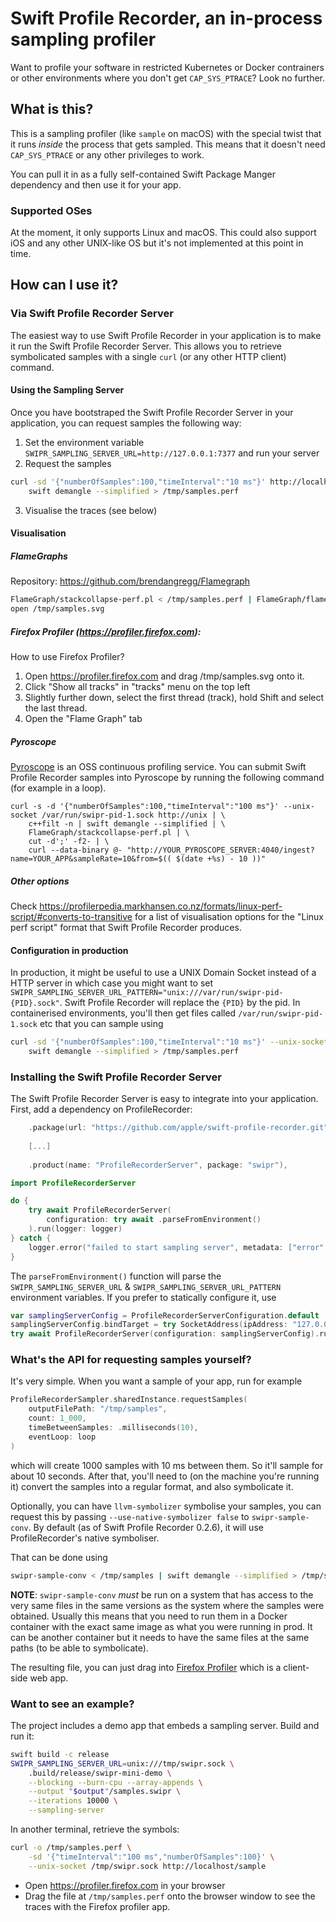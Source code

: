 # Swift Profile Recorder, an in-process sampling profiler

Want to profile your software in restricted Kubernetes or Docker contrainers or other environments where you don't get `CAP_SYS_PTRACE`? Look no further.

## What is this?

This is a sampling profiler (like `sample` on macOS) with the special twist that it runs _inside_ the process that gets sampled. This means that it doesn't need `CAP_SYS_PTRACE` or any other privileges to work.

You can pull it in as a fully self-contained Swift Package Manger dependency and then use it for your app.

### Supported OSes

At the moment, it only supports Linux and macOS.
This could also support iOS and any other UNIX-like OS but it's not implemented at this point in time.

## How can I use it?

### Via Swift Profile Recorder Server

The easiest way to use Swift Profile Recorder in your application is to make it run the Swift Profile Recorder Server.
This allows you to retrieve symbolicated samples with a single `curl` (or any other HTTP client) command.

#### Using the Sampling Server

Once you have bootstraped the Swift Profile Recorder Server in your application, you can request samples the following way:

1. Set the environment variable `SWIPR_SAMPLING_SERVER_URL=http://127.0.0.1:7377` and run your server
2. Request the samples

```bash
curl -sd '{"numberOfSamples":100,"timeInterval":"10 ms"}' http://localhost:7377 | \
    swift demangle --simplified > /tmp/samples.perf
```
3. Visualise the traces (see below)

#### Visualisation

##### FlameGraphs

Repository: https://github.com/brendangregg/Flamegraph

```bash
FlameGraph/stackcollapse-perf.pl < /tmp/samples.perf | FlameGraph/flamegraph.pl > /tmp/samples.svg
open /tmp/samples.svg
```

##### Firefox Profiler (https://profiler.firefox.com):

How to use Firefox Profiler?

1. Open https://profiler.firefox.com and drag /tmp/samples.svg onto it.
2. Click "Show all tracks" in "tracks" menu on the top left
3. Slightly further down, select the first thread (track), hold Shift and select the last thread.
4. Open the "Flame Graph" tab

##### Pyroscope

[Pyroscope](https://pyroscope.io) is an OSS continuous profiling service. You can submit Swift Profile Recorder samples into Pyroscope by
running the following command (for example in a loop).

```
curl -s -d '{"numberOfSamples":100,"timeInterval":"100 ms"}' --unix-socket /var/run/swipr-pid-1.sock http://unix | \
    c++filt -n | swift demangle --simplified | \
    FlameGraph/stackcollapse-perf.pl | \
    cut -d';' -f2- | \
    curl --data-binary @- "http://YOUR_PYROSCOPE_SERVER:4040/ingest?name=YOUR_APP&sampleRate=10&from=$(( $(date +%s) - 10 ))"
```

##### Other options

Check https://profilerpedia.markhansen.co.nz/formats/linux-perf-script/#converts-to-transitive for
a list of visualisation options for the "Linux perf script" format that Swift Profile Recorder produces.

#### Configuration in production

In production, it might be useful to use a UNIX Domain Socket instead of a HTTP server in which case you might want to
set `SWIPR_SAMPLING_SERVER_URL_PATTERN="unix:///var/run/swipr-pid-{PID}.sock"`. Swift Profile Recorder will replace the `{PID}` by the pid.
In containerised environments, you'll then get files called `/var/run/swipr-pid-1.sock` etc that you can sample using

```bash
curl -sd '{"numberOfSamples":100,"timeInterval":"10 ms"}' --unix-socket /var/run/swipr/pid-1.sock http://localhost | \
    swift demangle --simplified > /tmp/samples.perf
```

### Installing the Swift Profile Recorder Server

The Swift Profile Recorder Server is easy to integrate into your application. First, add a dependency on ProfileRecorder:

```swift
    .package(url: "https://github.com/apple/swift-profile-recorder.git", .upToNextMinor(from: 0.3.0)),
        
    [...]
        
    .product(name: "ProfileRecorderServer", package: "swipr"),
```

```swift
import ProfileRecorderServer

do {
    try await ProfileRecorderServer(
        configuration: try await .parseFromEnvironment()
    ).run(logger: logger)
} catch {
    logger.error("failed to start sampling server", metadata: ["error": "\(error)"])
}
```

The `parseFromEnvironment()` function will parse the `SWIPR_SAMPLING_SERVER_URL` & `SWIPR_SAMPLING_SERVER_URL_PATTERN`
environment variables. If you prefer to statically configure it, use

```swift
var samplingServerConfig = ProfileRecorderServerConfiguration.default
samplingServerConfig.bindTarget = try SocketAddress(ipAddress: "127.0.0.0", port: 7377)
try await ProfileRecorderServer(configuration: samplingServerConfig).run(logger: logger)
```


### What's the API for requesting samples yourself?

It's very simple. When you want a sample of your app, run for example

```swift
ProfileRecorderSampler.sharedInstance.requestSamples(
    outputFilePath: "/tmp/samples",
    count: 1_000,
    timeBetweenSamples: .milliseconds(10),
    eventLoop: loop
)
```

which will create 1000 samples with 10 ms between them. So it'll sample for
about 10 seconds. After that, you'll need to (on the machine you're running it)
convert the samples into a regular format, and also symbolicate it.

Optionally, you can have `llvm-symbolizer` symbolise your samples, you can request this by passing `--use-native-symbolizer false` to
`swipr-sample-conv`. By default (as of Swift Profile Recorder 0.2.6), it will use ProfileRecorder's native symboliser.

That can be done using

```bash
swipr-sample-conv < /tmp/samples | swift demangle --simplified > /tmp/stacks.perf
```

**NOTE**: `swipr-sample-conv` _must_ be run on a system that has access to the very same files in the same versions as the system where the samples were obtained. Usually this means that you need to run them in a Docker container with the exact same image as what you were running in prod. It can be another container but it needs to have the same files at the same paths (to be able to symbolicate).

The resulting file, you can just drag into [Firefox Profiler](https://profiler.firefox.com)
which is a client-side web app.

### Want to see an example?

The project includes a demo app that embeds a sampling server.
Build and run it:

```bash
swift build -c release
SWIPR_SAMPLING_SERVER_URL=unix:///tmp/swipr.sock \
    .build/release/swipr-mini-demo \
    --blocking --burn-cpu --array-appends \
    --output "$output"/samples.swipr \
    --iterations 10000 \
    --sampling-server
```

In another terminal, retrieve the symbols:

```bash
curl -o /tmp/samples.perf \
    -sd '{"timeInterval":"100 ms","numberOfSamples":100}' \
    --unix-socket /tmp/swipr.sock http://localhost/sample
```

- Open https://profiler.firefox.com in your browser
- Drag the file at `/tmp/samples.perf` onto the browser window to see the traces with the Firefox profiler app.
